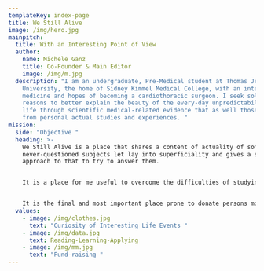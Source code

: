 ```yaml
---
templateKey: index-page
title: We Still Alive
image: /img/hero.jpg
mainpitch:
  title: With an Interesting Point of View
  author:
    name: Michele Ganz
    title: Co-Founder & Main Editor
    image: /img/m.jpg
  description: "I am an undergraduate, Pre-Medical student at Thomas Jefferson
    University, the home of Sidney Kimmel Medical College, with an interest in
    medicine and hopes of becoming a cardiothoracic surgeon. I seek solid
    reasons to better explain the beauty of the every-day unpredictability of
    life through scientific medical-related evidence that as well those arise
    from personal actual studies and experiences. "
mission:
  side: "Objective "
  heading: >-
    We Still Alive is a place that shares a content of actuality of sometime
    never-questioned subjects let lay into superficiality and gives a scientific
    approach to that to try to answer them.


    It is a place for me useful to overcome the difficulties of studying material not yet enjoyed and fun. 


    It is the final and most important place prone to donate persons most in need opportunities never had before. 
  values:
    - image: /img/clothes.jpg
      text: "Curiosity of Interesting Life Events "
    - image: /img/data.jpg
      text: Reading-Learning-Applying
    - image: /img/mm.jpg
      text: "Fund-raising "
---
```

